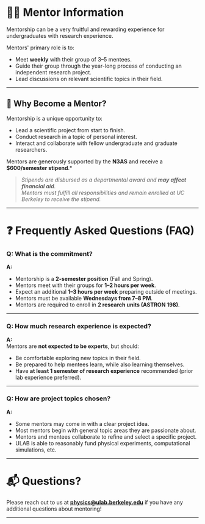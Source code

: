 # 👨‍🏫 Mentor Information

Mentorship can be a very fruitful and rewarding experience for undergraduates with research experience.  

Mentors' primary role is to:
- Meet **weekly** with their group of 3–5 mentees.
- Guide their group through the year-long process of conducting an independent research project.
- Lead discussions on relevant scientific topics in their field.

---

## 🌟 Why Become a Mentor?

Mentorship is a unique opportunity to:
- Lead a scientific project from start to finish.
- Conduct research in a topic of personal interest.
- Interact and collaborate with fellow undergraduate and graduate researchers.

Mentors are generously supported by the **N3AS** and receive a **$600/semester stipend**.*

> *Stipends are disbursed as a departmental award and **may affect financial aid**.  
> Mentors must fulfill all responsibilities and remain enrolled at UC Berkeley to receive the stipend.*

---

# ❓ Frequently Asked Questions (FAQ)

### Q: What is the commitment?
**A:**  
- Mentorship is a **2-semester position** (Fall and Spring).
- Mentors meet with their groups for **1–2 hours per week**.
- Expect an additional **1–3 hours per week** preparing outside of meetings.
- Mentors must be available **Wednesdays from 7–8 PM**.
- Mentors are required to enroll in **2 research units (ASTRON 198)**.

---

### Q: How much research experience is expected?
**A:**  
Mentors are **not expected to be experts**, but should:
- Be comfortable exploring new topics in their field.
- Be prepared to help mentees learn, while also learning themselves.
- Have **at least 1 semester of research experience** recommended (prior lab experience preferred).

---

### Q: How are project topics chosen?
**A:**  
- Some mentors may come in with a clear project idea.
- Most mentors begin with general topic areas they are passionate about.
- Mentors and mentees collaborate to refine and select a specific project.
- ULAB is able to reasonably fund physical experiments, computational simulations, etc.

---

# 📬 Questions?

Please reach out to us at **[physics@ulab.berkeley.edu](mailto:physics@ulab.berkeley.edu)** if you have any additional questions about mentoring!

---
